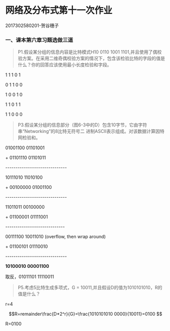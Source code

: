 # 网络及分布式第十一次作业

2017302580201-贺谷穗子

### 一、课本第六章习题选做三道

> P1.假设某分组的信息内容是比特模式H10 0110 1001 1101,并且使用了偶校验方案。在采用二维奇偶校验方案的情况下，包含该检验比特的字段的值是什么？你的回答应该使用最小长度检验和字段。 

1 1 1 0 1

0 1 1 0 0

1 0 0 1 0

1 1 0 1 1

1 1 0 0 0



> P3.假设某分组的信息部分（图6-3中的D）包含10字节，它由字符串“Networking”的8比特无符号二 进制ASCII表示组成。对该数据计算因特网检验和。
>

  01001100 01101001

\+ 01101110 01101011

\------------------------------

  10111010 11010100           

\+ 00100000 01001100 

\------------------------------

  11011011 00100000

\+ 01100001 01111001

\-----------------------------

  00111100 10011010 (overflow, then wrap around)

\+ 01100101 01110010

\------------------------------

  **10100010 00001100**

取反，01011101 11110011




> P5.考虑5比特生成多项式，G = 10011,并且假设D的值为1010101010，R的值是什么？
>

r=4

$$R=remainder\frac{D*2^r}{G}=\frac{1010101010 0000}{10011}=0100
$$

R=0100

